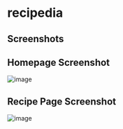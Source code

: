 # recipedia

## Screenshots

## Homepage Screenshot
![image](https://user-images.githubusercontent.com/71302040/98320696-0ba18180-1fa9-11eb-8458-539578d00e7a.png)

## Recipe Page Screenshot
![image](https://user-images.githubusercontent.com/71302040/98321125-e2cdbc00-1fa9-11eb-9148-a5d75bdaa495.png)
